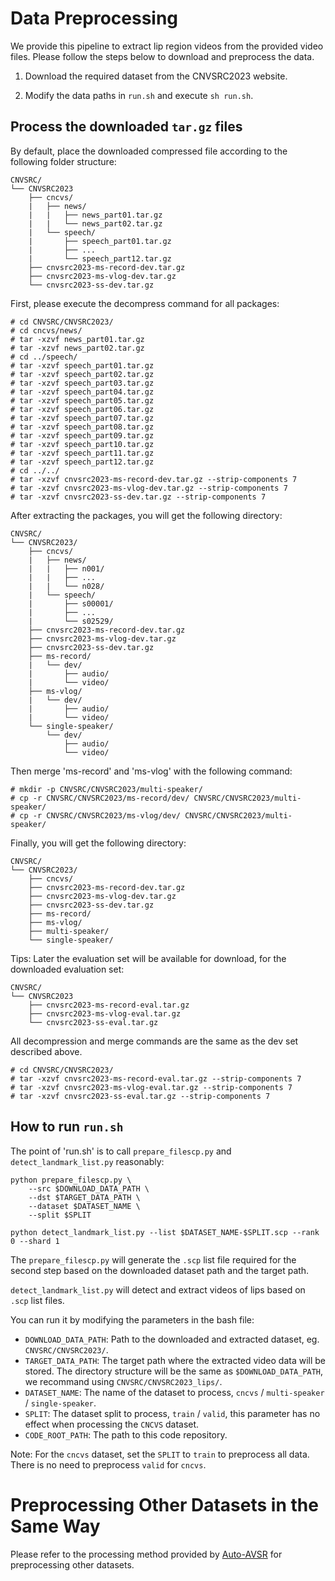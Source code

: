 # Data Preprocessing
We provide this pipeline to extract lip region videos from the provided video files.
Please follow the steps below to download and preprocess the data.

1. Download the required dataset from the CNVSRC2023 website.

2. Modify the data paths in `run.sh` and execute `sh run.sh`.

## Process the downloaded `tar.gz` files

By default, place the downloaded compressed file according to the following folder structure:
```
CNVSRC/
└── CNVSRC2023
    ├── cncvs/
    |   ├── news/
    |   |   ├── news_part01.tar.gz
    |   |   └── news_part02.tar.gz
    |   └── speech/
    |       ├── speech_part01.tar.gz
    |       ├── ...
    |       └── speech_part12.tar.gz
    ├── cnvsrc2023-ms-record-dev.tar.gz
    ├── cnvsrc2023-ms-vlog-dev.tar.gz
    └── cnvsrc2023-ss-dev.tar.gz
```

First, please execute the decompress command for all packages:

``` Shell
# cd CNVSRC/CNVSRC2023/
# cd cncvs/news/
# tar -xzvf news_part01.tar.gz
# tar -xzvf news_part02.tar.gz
# cd ../speech/
# tar -xzvf speech_part01.tar.gz
# tar -xzvf speech_part02.tar.gz
# tar -xzvf speech_part03.tar.gz
# tar -xzvf speech_part04.tar.gz
# tar -xzvf speech_part05.tar.gz
# tar -xzvf speech_part06.tar.gz
# tar -xzvf speech_part07.tar.gz
# tar -xzvf speech_part08.tar.gz
# tar -xzvf speech_part09.tar.gz
# tar -xzvf speech_part10.tar.gz
# tar -xzvf speech_part11.tar.gz
# tar -xzvf speech_part12.tar.gz
# cd ../../
# tar -xzvf cnvsrc2023-ms-record-dev.tar.gz --strip-components 7
# tar -xzvf cnvsrc2023-ms-vlog-dev.tar.gz --strip-components 7
# tar -xzvf cnvsrc2023-ss-dev.tar.gz --strip-components 7
```

After extracting the packages, you will get the following directory:

```
CNVSRC/
└── CNVSRC2023/
    ├── cncvs/
    |   ├── news/
    |   |   ├── n001/
    |   |   ├── ...
    |   |   └── n028/
    |   └── speech/
    |       ├── s00001/
    |       ├── ...
    |       └── s02529/
    ├── cnvsrc2023-ms-record-dev.tar.gz
    ├── cnvsrc2023-ms-vlog-dev.tar.gz
    ├── cnvsrc2023-ss-dev.tar.gz
    ├── ms-record/
    |   └── dev/
    |       ├── audio/
    |       └── video/
    ├── ms-vlog/
    |   └── dev/
    |       ├── audio/
    |       └── video/
    └── single-speaker/
        └── dev/
            ├── audio/
            └── video/
```

Then merge 'ms-record' and 'ms-vlog' with the following command:
```Shell
# mkdir -p CNVSRC/CNVSRC2023/multi-speaker/
# cp -r CNVSRC/CNVSRC2023/ms-record/dev/ CNVSRC/CNVSRC2023/multi-speaker/
# cp -r CNVSRC/CNVSRC2023/ms-vlog/dev/ CNVSRC/CNVSRC2023/multi-speaker/
```

Finally, you will get the following directory:
```
CNVSRC/
└── CNVSRC2023/
    ├── cncvs/
    ├── cnvsrc2023-ms-record-dev.tar.gz
    ├── cnvsrc2023-ms-vlog-dev.tar.gz
    ├── cnvsrc2023-ss-dev.tar.gz
    ├── ms-record/
    ├── ms-vlog/
    ├── multi-speaker/
    └── single-speaker/
```

Tips: Later the evaluation set will be available for download, for the downloaded evaluation set:
```
CNVSRC/
└── CNVSRC2023
    ├── cnvsrc2023-ms-record-eval.tar.gz
    ├── cnvsrc2023-ms-vlog-eval.tar.gz
    └── cnvsrc2023-ss-eval.tar.gz
```

All decompression and merge commands are the same as the dev set described above.

``` Shell
# cd CNVSRC/CNVSRC2023/
# tar -xzvf cnvsrc2023-ms-record-eval.tar.gz --strip-components 7
# tar -xzvf cnvsrc2023-ms-vlog-eval.tar.gz --strip-components 7
# tar -xzvf cnvsrc2023-ss-eval.tar.gz --strip-components 7
```


## How to run `run.sh`

The point of 'run.sh' is to call `prepare_filescp.py` and `detect_landmark_list.py` reasonably:

```Shell
python prepare_filescp.py \
    --src $DOWNLOAD_DATA_PATH \
    --dst $TARGET_DATA_PATH \
    --dataset $DATASET_NAME \
    --split $SPLIT

python detect_landmark_list.py --list $DATASET_NAME-$SPLIT.scp --rank 0 --shard 1
```

The `prepare_filescp.py` will generate the `.scp` list file required for the second step based on the downloaded dataset path and the target path.

`detect_landmark_list.py` will detect and extract videos of lips based on `.scp` list files.

You can run it by modifying the parameters in the bash file:

- `DOWNLOAD_DATA_PATH`: Path to the downloaded and extracted dataset, eg. `CNVSRC/CNVSRC2023/`.
- `TARGET_DATA_PATH`: The target path where the extracted video data will be stored. The directory structure will be the same as `$DOWNLOAD_DATA_PATH`, we recommand using `CNVSRC/CNVSRC2023_lips/`.
- `DATASET_NAME`: The name of the dataset to process, `cncvs` / `multi-speaker` / `single-speaker`.
- `SPLIT`: The dataset split to process, `train` / `valid`, this parameter has no effect when processing the `CNCVS` dataset. 
- `CODE_ROOT_PATH`: The path to this code repository.

Note: For the `cncvs` dataset, set the `SPLIT` to `train` to preprocess all data. There is no need to preprocess `valid` for `cncvs`.

# Preprocessing Other Datasets in the Same Way

Please refer to the processing method provided by [Auto-AVSR](https://github.com/mpc001/auto_avsr/tree/main/preparation) for preprocessing other datasets.
